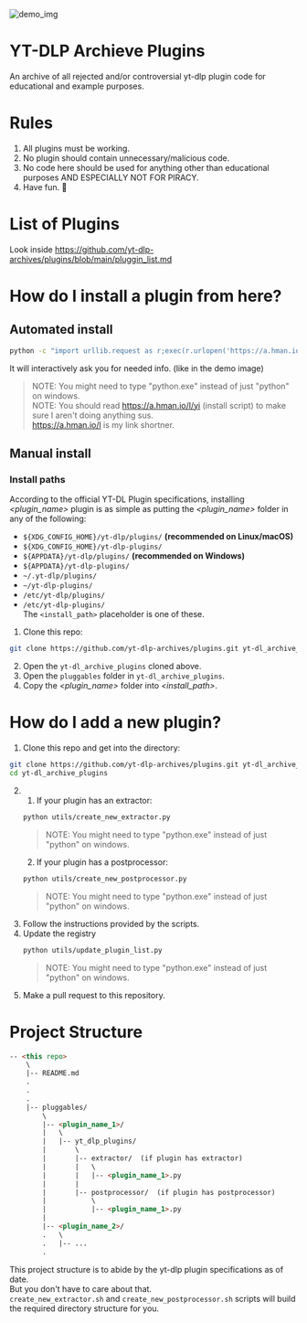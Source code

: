 ![demo_img](./demo.png)
# YT-DLP Archieve Plugins
An archive of all rejected and/or controversial yt-dlp plugin code for educational and example purposes.

# Rules
1. All plugins must be working.
2. No plugin should contain unnecessary/malicious code.
3. No code here should be used for anything other than educational purposes AND ESPECIALLY NOT FOR PIRACY.
4. Have fun. 🗿

# List of Plugins
Look inside https://github.com/yt-dlp-archives/plugins/blob/main/pluggin_list.md

# How do I install a plugin from here?
## Automated install
```bash
python -c "import urllib.request as r;exec(r.urlopen('https://a.hman.io/l/yi').read())"
```
It will interactively ask you for needed info. (like in the demo image)  
> NOTE: You might need to type "python.exe" instead of just "python" on windows.  
> NOTE: You should read https://a.hman.io/l/yi (install script) to make sure I aren't doing anything sus.  
https://a.hman.io/l is my link shortner.

## Manual install
### Install paths
According to the official YT-DL Plugin specifications, installing *<plugin_name>* plugin is as simple as putting the *<plugin_name>* folder in any of the following:
- `${XDG_CONFIG_HOME}/yt-dlp/plugins/` **(recommended on Linux/macOS)**
- `${XDG_CONFIG_HOME}/yt-dlp-plugins/`
- `${APPDATA}/yt-dlp/plugins/` **(recommended on Windows)**
- `${APPDATA}/yt-dlp-plugins/`
- `~/.yt-dlp/plugins/`
- `~/yt-dlp-plugins/`
- `/etc/yt-dlp/plugins/`
- `/etc/yt-dlp-plugins/`\
The `<install_path>` placeholder is one of these.
1. Clone this repo:
```bash
git clone https://github.com/yt-dlp-archives/plugins.git yt-dl_archive_plugins
```
2. Open the `yt-dl_archive_plugins` cloned above.
3. Open the `pluggables` folder in `yt-dl_archive_plugins`.
4. Copy the *<plugin_name>* folder into *<install_path>*.

# How do I add a new plugin?
1. Clone this repo and get into the directory:
```bash
git clone https://github.com/yt-dlp-archives/plugins.git yt-dl_archive_plugins
cd yt-dl_archive_plugins
```
2.
    1. If your plugin has an extractor:
    ```bash
    python utils/create_new_extractor.py
    ```
    > NOTE: You might need to type "python.exe" instead of just "python" on windows.  
    2. If your plugin has a postprocessor:
    ```bash
    python utils/create_new_postprocessor.py
    ```
    > NOTE: You might need to type "python.exe" instead of just "python" on windows.  
3. Follow the instructions provided by the scripts.
4. Update the registry
    ```bash
    python utils/update_plugin_list.py
    ```
    > NOTE: You might need to type "python.exe" instead of just "python" on windows.  
5. Make a pull request to this repository.


# Project Structure
```html
-- <this repo>
    \
    |-- README.md
    .
    .
    .
    |-- pluggables/
        \
        |-- <plugin_name_1>/
        |   \
        |   |-- yt_dlp_plugins/
        |       \
        |       |-- extractor/  (if plugin has extractor)
        |       |   \
        |       |   |-- <plugin_name_1>.py
        |       |
        |       |-- postprocessor/  (if plugin has postprocessor)
        |           \
        |           |-- <plugin_name_1>.py
        |
        |-- <plugin_name_2>/
        .   \
        .   |-- ...
        .
```
This project structure is to abide by the yt-dlp plugin specifications as of date. \
But you don't have to care about that. \
`create_new_extractor.sh` and `create_new_postprocessor.sh` scripts will build the required directory structure for you.
